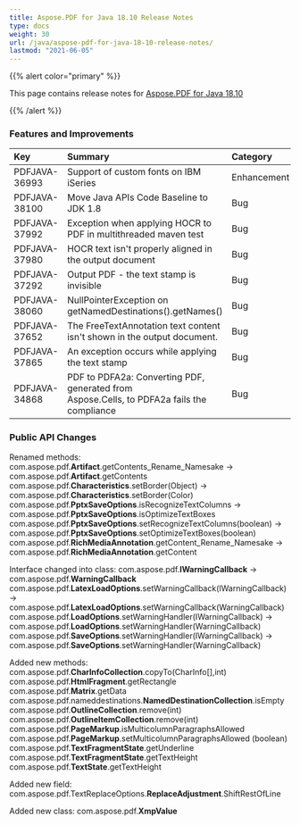 ```yaml
---
title: Aspose.PDF for Java 18.10 Release Notes
type: docs
weight: 30
url: /java/aspose-pdf-for-java-18-10-release-notes/
lastmod: "2021-06-05"
---
```


{{% alert color="primary" %}}

This page contains release notes for [Aspose.PDF for Java 18.10](https://releases.aspose.com/java/repo/com/aspose/aspose-pdf/18.10/)

{{% /alert %}}
### **Features and Improvements**

|**Key**|**Summary**|**Category**|
| :- | :- | :- |
|PDFJAVA-36993|Support of custom fonts on IBM iSeries|Enhancement|
|PDFJAVA-38100|Move Java APIs Code Baseline to JDK 1.8|Bug|
|PDFJAVA-37992|Exception when applying HOCR to PDF in multithreaded maven test|Bug|
|PDFJAVA-37980|HOCR text isn't properly aligned in the output document|Bug|
|PDFJAVA-37292|Output PDF - the text stamp is invisible|Bug|
|PDFJAVA-38060|NullPointerException on getNamedDestinations().getNames()|Bug|
|PDFJAVA-37652|The FreeTextAnnotation text content isn't shown in the output document.|Bug|
|PDFJAVA-37865|An exception occurs while applying the text stamp|Bug|
|PDFJAVA-34868|PDF to PDFA2a: Converting PDF, generated from<br> Aspose.Cells, to PDFA2a fails the compliance|Bug|
### **Public API Changes**
Renamed methods:
com.aspose.pdf.**Artifact**.getContents_Rename_Namesake -> com.aspose.pdf.**Artifact**.getContents
com.aspose.pdf.**Characteristics**.setBorder(Object) -> com.aspose.pdf.**Characteristics**.setBorder(Color)
com.aspose.pdf.**PptxSaveOptions**.isRecognizeTextColumns -> com.aspose.pdf.**PptxSaveOptions**.isOptimizeTextBoxes
com.aspose.pdf.**PptxSaveOptions**.setRecognizeTextColumns(boolean) -> com.aspose.pdf.**PptxSaveOptions**.setOptimizeTextBoxes(boolean)
com.aspose.pdf.**RichMediaAnnotation**.getContent_Rename_Namesake -> com.aspose.pdf.**RichMediaAnnotation**.getContent

Interface changed into class:
com.aspose.pdf.**IWarningCallback** -> com.aspose.pdf.**WarningCallback**
com.aspose.pdf.**LatexLoadOptions**.setWarningCallback(IWarningCallback) -> com.aspose.pdf.**LatexLoadOptions**.setWarningCallback(WarningCallback)
com.aspose.pdf.**LoadOptions**.setWarningHandler(IWarningCallback) -> com.aspose.pdf.**LoadOptions**.setWarningHandler(WarningCallback)
com.aspose.pdf.**SaveOptions**.setWarningHandler(IWarningCallback) -> com.aspose.pdf.**SaveOptions**.setWarningHandler(WarningCallback)

Added new methods:
com.aspose.pdf.**CharInfoCollection**.copyTo(CharInfo[],int)  
com.aspose.pdf.**HtmlFragment**.getRectangle  
com.aspose.pdf.**Matrix**.getData  
com.aspose.pdf.nameddestinations.**NamedDestinationCollection**.isEmpty  
com.aspose.pdf.**OutlineCollection**.remove(int)  
com.aspose.pdf.**OutlineItemCollection**.remove(int)  
com.aspose.pdf.**PageMarkup**.isMulticolumnParagraphsAllowed  
com.aspose.pdf.**PageMarkup**.setMulticolumnParagraphsAllowed   (boolean)
com.aspose.pdf.**TextFragmentState**.getUnderline  
com.aspose.pdf.**TextFragmentState**.getTextHeight  
com.aspose.pdf.**TextState**.getTextHeight  

Added new field:
com.aspose.pdf.TextReplaceOptions.**ReplaceAdjustment**.ShiftRestOfLine

Added new class:
com.aspose.pdf.**XmpValue**


